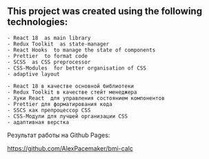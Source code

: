 ## This project was created using the following technologies:

    - React 18  as main library
    - Redux Toolkit  as state-manager
    - React Hooks  to manage the state of components
    - Prettier  to format code
    - SCSS  as CSS preprocessor
    - CSS-Modules  for better organisation of CSS
    - adaptive layout

    - React 18 в качестве основной библиотеки
    - Redux Toolkit в качестве стейт менеджера
    - Хуки React  для управления состоянием компонентов
    - Prettier для форматирования кода
    - SSCS как препроцессор CSS
    - CSS-Модули для лучшей организации CSS
    - адаптивная верстка

Результат работы на Github Pages: 

https://github.com/AlexPacemaker/bmi-calc
